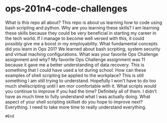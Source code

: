 # ops-201n4-code-challenges


What is this repo all about?
    This repo is about us learning how to code using bash scripting and python.
Why are you learning these skills?
    I am learning these skills because they could be very beneficial in starting my career in the tech world. If I manage to become well versed with this, it could possibly give me a boost in my employability.
What fundamental concepts did you learn in Ops 201?
    We learned about bash scrpiting, system security and virtual maching configurations.
What was your favorite Ops Challenge assignment and why?
    My favorite Ops Challenge assignment was 11 because it gave me a better understanding of data recovery. This is something that I could have used a lot during school.
How can these examples of shell scripting be applied to the workplace?
    This is still something I am still trying to understand. Hopefully I won't have to do too much shellscripting until I am mor comfortable with it.
What scripts would you continue to improve if you had the time?
    Definitely all of them. I didn't have as much time to fully understand what I was actually doing.
What aspect of your shell scripting skillset do you hope to improve next?
    Everything. I need to take more time to really understand everything.

    #End
